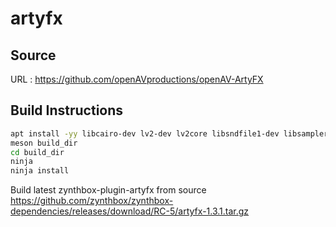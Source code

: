 # artyfx

## Source
URL : https://github.com/openAVproductions/openAV-ArtyFX

## Build Instructions
```sh
apt install -yy libcairo-dev lv2-dev lv2core libsndfile1-dev libsamplerate0-dev
meson build_dir
cd build_dir
ninja
ninja install
```

Build latest zynthbox-plugin-artyfx from source https://github.com/zynthbox/zynthbox-dependencies/releases/download/RC-5/artyfx-1.3.1.tar.gz